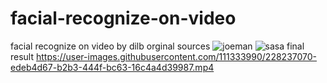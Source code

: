 # facial-recognize-on-video
facial recognize on video by dilb
orginal sources
![joeman](https://user-images.githubusercontent.com/111333990/228237806-0629576d-4b5e-4b1b-8271-7962ccff28d0.jpg)
![sasa](https://user-images.githubusercontent.com/111333990/228237824-55b2e665-7a57-4583-bcf8-46bb19fdea45.jpg)
final result
https://user-images.githubusercontent.com/111333990/228237070-edeb4d67-b2b3-444f-bc63-16c4a4d39987.mp4

